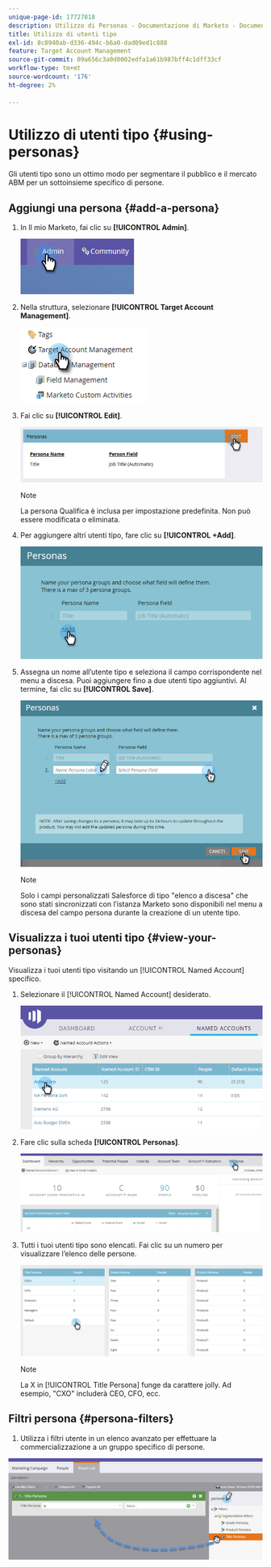 ```yaml
---
unique-page-id: 17727818
description: Utilizzo di Personas - Documentazione di Marketo - Documentazione del prodotto
title: Utilizzo di utenti tipo
exl-id: 8c8940ab-d336-494c-b6a0-dad09ed1c888
feature: Target Account Management
source-git-commit: 09a656c3a0d0002edfa1a61b987bff4c1dff33cf
workflow-type: tm+mt
source-wordcount: '176'
ht-degree: 2%

---
```


# Utilizzo di utenti tipo {#using-personas}

Gli utenti tipo sono un ottimo modo per segmentare il pubblico e il mercato ABM per un sottoinsieme specifico di persone.

## Aggiungi una persona {#add-a-persona}

1. In Il mio Marketo, fai clic su **[!UICONTROL Admin]**.

   ![](assets/one.png)

1. Nella struttura, selezionare **[!UICONTROL Target Account Management]**.

   ![](assets/using-personas-2.png)

1. Fai clic su **[!UICONTROL Edit]**.

   ![](assets/three.png)

   >[!NOTE]
   >
   >La persona Qualifica è inclusa per impostazione predefinita. Non può essere modificata o eliminata.

1. Per aggiungere altri utenti tipo, fare clic su **[!UICONTROL +Add]**.

   ![](assets/four.png)

1. Assegna un nome all’utente tipo e seleziona il campo corrispondente nel menu a discesa. Puoi aggiungere fino a due utenti tipo aggiuntivi. Al termine, fai clic su **[!UICONTROL Save]**.

   ![](assets/five.png)

   >[!NOTE]
   >
   >Solo i campi personalizzati Salesforce di tipo &quot;elenco a discesa&quot; che sono stati sincronizzati con l’istanza Marketo sono disponibili nel menu a discesa del campo persona durante la creazione di un utente tipo.

## Visualizza i tuoi utenti tipo {#view-your-personas}

Visualizza i tuoi utenti tipo visitando un [!UICONTROL Named Account] specifico.

1. Selezionare il [!UICONTROL Named Account] desiderato.

   ![](assets/one-a.png)

1. Fare clic sulla scheda **[!UICONTROL Personas]**.

   ![](assets/two-a.png)

1. Tutti i tuoi utenti tipo sono elencati. Fai clic su un numero per visualizzare l’elenco delle persone.

   ![](assets/three-a.png)

   >[!NOTE]
   >
   >La X in [!UICONTROL Title Persona] funge da carattere jolly. Ad esempio, &quot;CXO&quot; includerà CEO, CFO, ecc.

## Filtri persona {#persona-filters}

1. Utilizza i filtri utente in un elenco avanzato per effettuare la commercializzazione a un gruppo specifico di persone.

![](assets/one-b.png)

